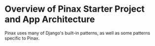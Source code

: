 # Overview of Pinax Starter Project and App Architecture

Pinax uses many of Django's built-in patterns, as well as some patterns specific to Pinax. 
